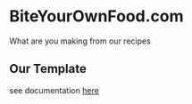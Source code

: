 # BiteYourOwnFood.com
What are you making from our recipes

## Our Template
see documentation [here](recipes/template/template.md)
